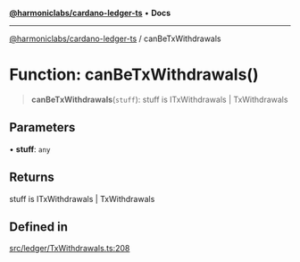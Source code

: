 [**@harmoniclabs/cardano-ledger-ts**](../README.md) • **Docs**

***

[@harmoniclabs/cardano-ledger-ts](../globals.md) / canBeTxWithdrawals

# Function: canBeTxWithdrawals()

> **canBeTxWithdrawals**(`stuff`): stuff is ITxWithdrawals \| TxWithdrawals

## Parameters

• **stuff**: `any`

## Returns

stuff is ITxWithdrawals \| TxWithdrawals

## Defined in

[src/ledger/TxWithdrawals.ts:208](https://github.com/HarmonicLabs/cardano-ledger-ts/blob/94dd590ffe94133126b0d8d49920fc7b002e1975/src/ledger/TxWithdrawals.ts#L208)
